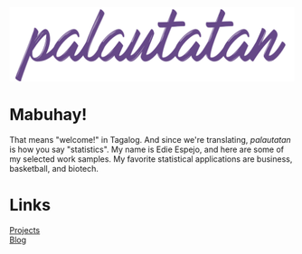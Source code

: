 ![site-banner](images/banners_github.003.jpg)


# Mabuhay!
That means "welcome!" in Tagalog. And since we're translating, *palautatan* is how you say "statistics". My name is Edie Espejo, and here are some of my selected work samples. My favorite statistical applications are business, basketball, and biotech.

# Links
<a href="projects">Projects</a>  
<a href="blogs">Blog</a>  

